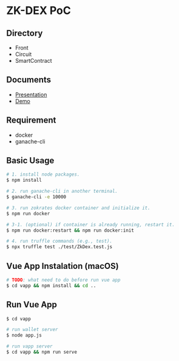 # ZK-DEX PoC

## Directory

- Front
- Circuit
- SmartContract

## Documents
- [Presentation](https://docs.google.com/presentation/d/1b6yD4iV-vS_KyK27CG9ImMRdTypm9mtIbd5m3a_MNeU/edit?usp=sharing)
- [Demo](https://youtu.be/QvKaqMH_5lk)

## Requirement
- docker
- ganache-cli


## Basic Usage
```bash
# 1. install node packages.
$ npm install

# 2. run ganache-cli in another terminal.
$ ganache-cli -e 10000

# 3. run zokrates docker container and initialize it.
$ npm run docker

# 3-1. (optional) if container is already running, restart it.
$ npm run docker:restart && npm run docker:init

# 4. run truffle commands (e.g., test).
$ npx truffle test ./test/ZkDex.test.js
```

## Vue App Instalation (macOS)
```bash
# TODO: what need to do before run vue app
$ cd vapp && npm install && cd ..
```

## Run Vue App
```bash
$ cd vapp

# run wallet server
$ node app.js

# run vapp server
$ cd vapp && npm run serve
```
